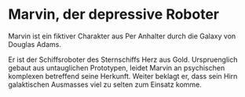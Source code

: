 # Marvin, der depressive Roboter
Marvin ist ein fiktiver Charakter aus Per Anhalter durch die Galaxy von Douglas Adams.

Er ist der Schiffsroboter des Sternschiffs Herz aus Gold. Urspruenglich gebaut aus untauglichen Prototypen, leidet Marvin an psychischen komplexen betreffend seine Herkunft. Weiter beklagt er, dass sein Hirn galaktischen Ausmasses viel zu selten zum Einsatz komme.
